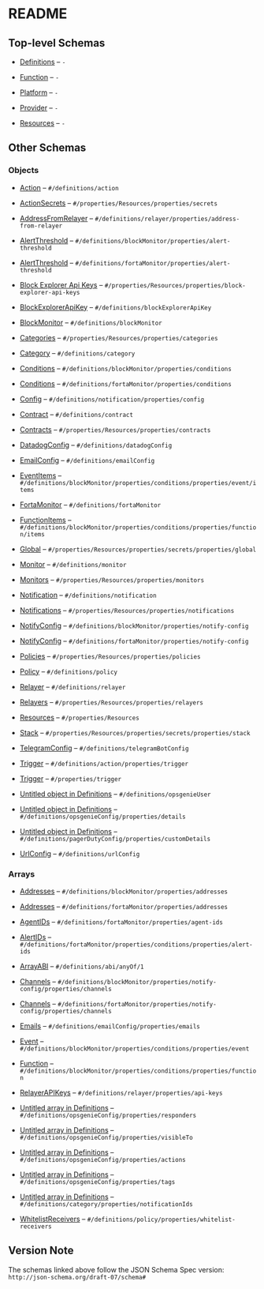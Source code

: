 # README

## Top-level Schemas

*   [Definitions](./definitions.md) – `-`

*   [Function](./function.md) – `-`

*   [Platform](./platform.md) – `-`

*   [Provider](./provider.md) – `-`

*   [Resources](./resources.md) – `-`

## Other Schemas

### Objects

*   [Action](./definitions-definitions-action.md) – `#/definitions/action`

*   [ActionSecrets](./resources-properties-resources-properties-actionsecrets.md) – `#/properties/Resources/properties/secrets`

*   [AddressFromRelayer](./definitions-definitions-relayer-properties-addressfromrelayer.md) – `#/definitions/relayer/properties/address-from-relayer`

*   [AlertThreshold](./definitions-definitions-blockmonitor-properties-alertthreshold.md) – `#/definitions/blockMonitor/properties/alert-threshold`

*   [AlertThreshold](./definitions-definitions-fortamonitor-properties-alertthreshold.md) – `#/definitions/fortaMonitor/properties/alert-threshold`

*   [Block Explorer Api Keys](./resources-properties-resources-properties-block-explorer-api-keys.md) – `#/properties/Resources/properties/block-explorer-api-keys`

*   [BlockExplorerApiKey](./definitions-definitions-blockexplorerapikey.md) – `#/definitions/blockExplorerApiKey`

*   [BlockMonitor](./definitions-definitions-blockmonitor.md) – `#/definitions/blockMonitor`

*   [Categories](./resources-properties-resources-properties-categories.md) – `#/properties/Resources/properties/categories`

*   [Category](./definitions-definitions-category.md) – `#/definitions/category`

*   [Conditions](./definitions-definitions-blockmonitor-properties-conditions.md) – `#/definitions/blockMonitor/properties/conditions`

*   [Conditions](./definitions-definitions-fortamonitor-properties-conditions.md) – `#/definitions/fortaMonitor/properties/conditions`

*   [Config](./definitions-definitions-notification-properties-config.md) – `#/definitions/notification/properties/config`

*   [Contract](./definitions-definitions-contract.md) – `#/definitions/contract`

*   [Contracts](./resources-properties-resources-properties-contracts.md) – `#/properties/Resources/properties/contracts`

*   [DatadogConfig](./definitions-definitions-datadogconfig.md) – `#/definitions/datadogConfig`

*   [EmailConfig](./definitions-definitions-emailconfig.md) – `#/definitions/emailConfig`

*   [EventItems](./definitions-definitions-blockmonitor-properties-conditions-properties-event-eventitems.md) – `#/definitions/blockMonitor/properties/conditions/properties/event/items`

*   [FortaMonitor](./definitions-definitions-fortamonitor.md) – `#/definitions/fortaMonitor`

*   [FunctionItems](./definitions-definitions-blockmonitor-properties-conditions-properties-function-functionitems.md) – `#/definitions/blockMonitor/properties/conditions/properties/function/items`

*   [Global](./resources-properties-resources-properties-actionsecrets-properties-global.md) – `#/properties/Resources/properties/secrets/properties/global`

*   [Monitor](./definitions-definitions-monitor.md) – `#/definitions/monitor`

*   [Monitors](./resources-properties-resources-properties-monitors.md) – `#/properties/Resources/properties/monitors`

*   [Notification](./definitions-definitions-notification.md) – `#/definitions/notification`

*   [Notifications](./resources-properties-resources-properties-notifications.md) – `#/properties/Resources/properties/notifications`

*   [NotifyConfig](./definitions-definitions-blockmonitor-properties-notifyconfig.md) – `#/definitions/blockMonitor/properties/notify-config`

*   [NotifyConfig](./definitions-definitions-fortamonitor-properties-notifyconfig.md) – `#/definitions/fortaMonitor/properties/notify-config`

*   [Policies](./resources-properties-resources-properties-policies.md) – `#/properties/Resources/properties/policies`

*   [Policy](./definitions-definitions-policy.md) – `#/definitions/policy`

*   [Relayer](./definitions-definitions-relayer.md) – `#/definitions/relayer`

*   [Relayers](./resources-properties-resources-properties-relayers.md) – `#/properties/Resources/properties/relayers`

*   [Resources](./resources-properties-resources.md) – `#/properties/Resources`

*   [Stack](./resources-properties-resources-properties-actionsecrets-properties-stack.md) – `#/properties/Resources/properties/secrets/properties/stack`

*   [TelegramConfig](./definitions-definitions-telegramconfig.md) – `#/definitions/telegramBotConfig`

*   [Trigger](./definitions-definitions-action-properties-trigger.md) – `#/definitions/action/properties/trigger`

*   [Trigger](./function-properties-trigger.md) – `#/properties/trigger`

*   [Untitled object in Definitions](./definitions-definitions-opsgenieuser.md) – `#/definitions/opsgenieUser`

*   [Untitled object in Definitions](./definitions-definitions-opsgenieconfig-properties-details.md) – `#/definitions/opsgenieConfig/properties/details`

*   [Untitled object in Definitions](./definitions-definitions-pagerdutyconfig-properties-customdetails.md) – `#/definitions/pagerDutyConfig/properties/customDetails`

*   [UrlConfig](./definitions-definitions-urlconfig.md) – `#/definitions/urlConfig`

### Arrays

*   [Addresses](./definitions-definitions-blockmonitor-properties-addresses.md) – `#/definitions/blockMonitor/properties/addresses`

*   [Addresses](./definitions-definitions-fortamonitor-properties-addresses.md) – `#/definitions/fortaMonitor/properties/addresses`

*   [AgentIDs](./definitions-definitions-fortamonitor-properties-agentids.md) – `#/definitions/fortaMonitor/properties/agent-ids`

*   [AlertIDs](./definitions-definitions-fortamonitor-properties-conditions-properties-alertids.md) – `#/definitions/fortaMonitor/properties/conditions/properties/alert-ids`

*   [ArrayABI](./definitions-definitions-abitype-anyof-arrayabi.md) – `#/definitions/abi/anyOf/1`

*   [Channels](./definitions-definitions-blockmonitor-properties-notifyconfig-properties-channels.md) – `#/definitions/blockMonitor/properties/notify-config/properties/channels`

*   [Channels](./definitions-definitions-fortamonitor-properties-notifyconfig-properties-channels.md) – `#/definitions/fortaMonitor/properties/notify-config/properties/channels`

*   [Emails](./definitions-definitions-emailconfig-properties-emails.md) – `#/definitions/emailConfig/properties/emails`

*   [Event](./definitions-definitions-blockmonitor-properties-conditions-properties-event.md) – `#/definitions/blockMonitor/properties/conditions/properties/event`

*   [Function](./definitions-definitions-blockmonitor-properties-conditions-properties-function.md) – `#/definitions/blockMonitor/properties/conditions/properties/function`

*   [RelayerAPIKeys](./definitions-definitions-relayer-properties-relayerapikeys.md) – `#/definitions/relayer/properties/api-keys`

*   [Untitled array in Definitions](./definitions-definitions-opsgenieconfig-properties-responders.md) – `#/definitions/opsgenieConfig/properties/responders`

*   [Untitled array in Definitions](./definitions-definitions-opsgenieconfig-properties-visibleto.md) – `#/definitions/opsgenieConfig/properties/visibleTo`

*   [Untitled array in Definitions](./definitions-definitions-opsgenieconfig-properties-actions.md) – `#/definitions/opsgenieConfig/properties/actions`

*   [Untitled array in Definitions](./definitions-definitions-opsgenieconfig-properties-tags.md) – `#/definitions/opsgenieConfig/properties/tags`

*   [Untitled array in Definitions](./definitions-definitions-category-properties-notificationids.md) – `#/definitions/category/properties/notificationIds`

*   [WhitelistReceivers](./definitions-definitions-policy-properties-whitelistreceivers.md) – `#/definitions/policy/properties/whitelist-receivers`

## Version Note

The schemas linked above follow the JSON Schema Spec version: `http://json-schema.org/draft-07/schema#`
